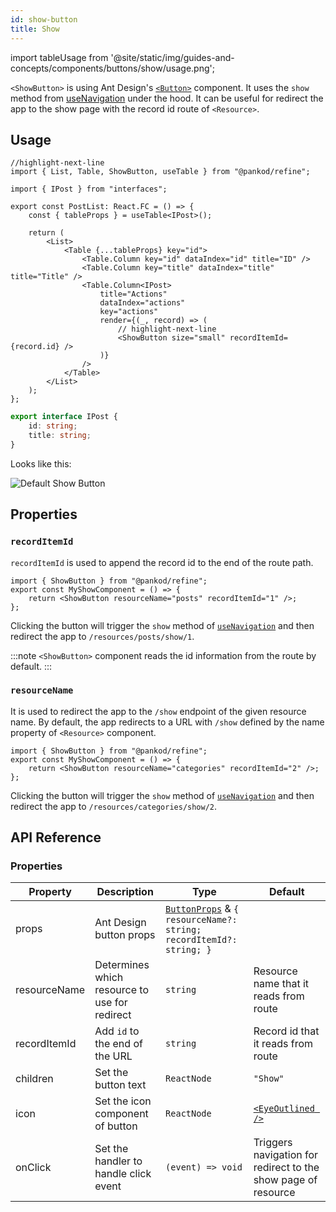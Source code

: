 ```yaml
---
id: show-button
title: Show
---
```


import tableUsage from '@site/static/img/guides-and-concepts/components/buttons/show/usage.png';

`<ShowButton>` is using Ant Design's [`<Button>`](https://ant.design/components/button/) component. It uses the `show` method from [useNavigation](#) under the hood. It can be useful for redirect the app to the show page with the record id route of `<Resource>`.

## Usage

```tsx
//highlight-next-line
import { List, Table, ShowButton, useTable } from "@pankod/refine";

import { IPost } from "interfaces";

export const PostList: React.FC = () => {
    const { tableProps } = useTable<IPost>();
    
    return (
        <List>
            <Table {...tableProps} key="id">
                <Table.Column key="id" dataIndex="id" title="ID" />
                <Table.Column key="title" dataIndex="title" title="Title" />
                <Table.Column<IPost>
                    title="Actions"
                    dataIndex="actions"
                    key="actions"
                    render={(_, record) => (
                        // highlight-next-line
                        <ShowButton size="small" recordItemId={record.id} />
                    )}
                />
            </Table>
        </List>
    );
};
```

```ts
export interface IPost {
    id: string;
    title: string;
}
```

Looks like this:

<div>
    <img src={tableUsage} alt="Default Show Button" />
</div>

## Properties

### `recordItemId`

`recordItemId` is used to append the record id to the end of the route path.

```tsx
import { ShowButton } from "@pankod/refine";
export const MyShowComponent = () => {
    return <ShowButton resourceName="posts" recordItemId="1" />;
};
```

Clicking the button will trigger the `show` method of [`useNavigation`](#) and then redirect the app to `/resources/posts/show/1`.

:::note
`<ShowButton>` component reads the id information from the route by default.
:::

### `resourceName`

It is used to redirect the app to the `/show` endpoint of the given resource name. By default, the app redirects to a URL with `/show` defined by the name property of `<Resource>` component.

```tsx
import { ShowButton } from "@pankod/refine";
export const MyShowComponent = () => {
    return <ShowButton resourceName="categories" recordItemId="2" />;
};
```

Clicking the button will trigger the `show` method of [`useNavigation`](#) and then redirect the app to `/resources/categories/show/2`.

## API Reference

### Properties

| Property     | Description                                   | Type                                                                                                             | Default                                                       |
| ------------ | --------------------------------------------- | ---------------------------------------------------------------------------------------------------------------- | ------------------------------------------------------------- |
| props        | Ant Design button props                       | [`ButtonProps`](https://ant.design/components/button/#API) & `{ resourceName?: string; recordItemId?: string; }` |                                                               |
| resourceName | Determines which resource to use for redirect | `string`                                                                                                         | Resource name that it reads from route                        |
| recordItemId | Add `id` to the end of the URL                | `string`                                                                                                         | Record id that it reads from route                            |
| children     | Set the button text                           | `ReactNode`                                                                                                      | `"Show"`                                                      |
| icon         | Set the icon component of button              | `ReactNode`                                                                                                      | [`<EyeOutlined />`](https://ant.design/components/icon/)      |
| onClick      | Set the handler to handle click event         | `(event) => void`                                                                                                | Triggers navigation for redirect to the show page of resource |
